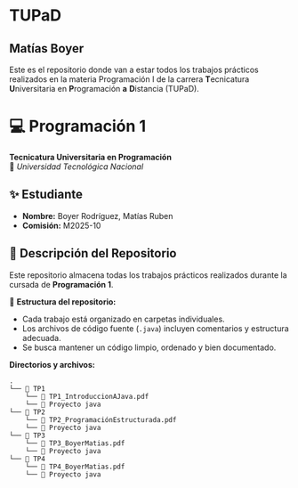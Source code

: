 # TUPaD
## Matías Boyer
Este es el repositorio donde van a estar todos los trabajos prácticos realizados en la materia Programación I de la carrera **T**ecnicatura **U**niversitaria en **P**rogramación **a** **D**istancia (TUPaD).


# 💻 Programación 1  
**Tecnicatura Universitaria en Programación**  
📍 *Universidad Tecnológica Nacional*  

## ✨ Estudiante  
- **Nombre:** Boyer Rodríguez, Matías Ruben
- **Comisión:** M2025-10

## 📂 Descripción del Repositorio  
Este repositorio almacena todas los trabajos prácticos realizados durante la cursada de **Programación 1**.  

📌 **Estructura del repositorio:**  
- Cada trabajo está organizado en carpetas individuales.  
- Los archivos de código fuente (`.java`) incluyen comentarios y estructura adecuada.  
- Se busca mantener un código limpio, ordenado y bien documentado.

**Directorios y archivos:**  
```
.  
└── 📁 TP1 
    └── 📝 TP1_IntroduccionAJava.pdf  
    └── 📁 Proyecto java  
└── 📁 TP2 
    └── 📝 TP2_ProgramaciónEstructurada.pdf  
    └── 📁 Proyecto java  
└── 📁 TP3 
    └── 📝 TP3_BoyerMatias.pdf  
    └── 📁 Proyecto java  
└── 📁 TP4 
    └── 📝 TP4_BoyerMatias.pdf  
    └── 📁 Proyecto java  
```